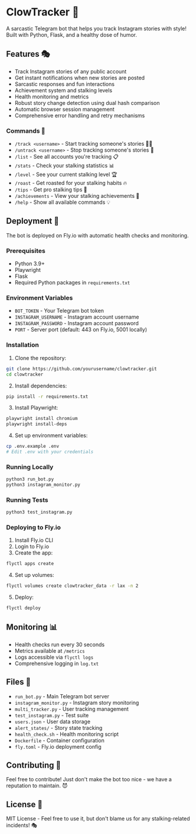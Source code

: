 # ClowTracker 🎪

A sarcastic Telegram bot that helps you track Instagram stories with style! Built with Python, Flask, and a healthy dose of humor.

## Features 🎭

- Track Instagram stories of any public account
- Get instant notifications when new stories are posted
- Sarcastic responses and fun interactions
- Achievement system and stalking levels
- Health monitoring and metrics
- Robust story change detection using dual hash comparison
- Automatic browser session management
- Comprehensive error handling and retry mechanisms

### Commands 📝

- `/track <username>` - Start tracking someone's stories 🕵️‍♂️
- `/untrack <username>` - Stop tracking someone's stories 🙈
- `/list` - See all accounts you're tracking 📋
- `/stats` - Check your stalking statistics 📊
- `/level` - See your current stalking level 🏆
- `/roast` - Get roasted for your stalking habits 🔥
- `/tips` - Get pro stalking tips 🎯
- `/achievements` - View your stalking achievements 🏅
- `/help` - Show all available commands 💡

## Deployment 🚀

The bot is deployed on Fly.io with automatic health checks and monitoring.

### Prerequisites

- Python 3.9+
- Playwright
- Flask
- Required Python packages in `requirements.txt`

### Environment Variables

- `BOT_TOKEN` - Your Telegram bot token
- `INSTAGRAM_USERNAME` - Instagram account username
- `INSTAGRAM_PASSWORD` - Instagram account password
- `PORT` - Server port (default: 443 on Fly.io, 5001 locally)

### Installation

1. Clone the repository:
```bash
git clone https://github.com/yourusername/clowtracker.git
cd clowtracker
```

2. Install dependencies:
```bash
pip install -r requirements.txt
```

3. Install Playwright:
```bash
playwright install chromium
playwright install-deps
```

4. Set up environment variables:
```bash
cp .env.example .env
# Edit .env with your credentials
```

### Running Locally

```bash
python3 run_bot.py
python3 instagram_monitor.py
```

### Running Tests

```bash
python3 test_instagram.py
```

### Deploying to Fly.io

1. Install Fly.io CLI
2. Login to Fly.io
3. Create the app:
```bash
flyctl apps create
```

4. Set up volumes:
```bash
flyctl volumes create clowtracker_data -r lax -n 2
```

5. Deploy:
```bash
flyctl deploy
```

## Monitoring 📊

- Health checks run every 30 seconds
- Metrics available at `/metrics`
- Logs accessible via `flyctl logs`
- Comprehensive logging in `log.txt`

## Files 📁

- `run_bot.py` - Main Telegram bot server
- `instagram_monitor.py` - Instagram story monitoring
- `multi_tracker.py` - User tracking management
- `test_instagram.py` - Test suite
- `users.json` - User data storage
- `alert_states/` - Story state tracking
- `health_check.sh` - Health monitoring script
- `Dockerfile` - Container configuration
- `fly.toml` - Fly.io deployment config

## Contributing 🤝

Feel free to contribute! Just don't make the bot too nice - we have a reputation to maintain. 😈

## License 📄

MIT License - Feel free to use it, but don't blame us for any stalking-related incidents! 🎭